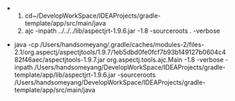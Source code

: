 
- 
   1. cd~/DevelopWorkSpace/IDEAProjects/gradle-template/app/src/main/java
   2. ajc -inpath ../../../lib/aspectjrt-1.9.6.jar -1.8 -sourceroots .  -verbose


- java -cp /Users/handsomeyang/.gradle/caches/modules-2/files-2.1/org.aspectj/aspectjtools/1.9.7/1eb5dbd0fe0fcf7b93b149127b0604c482f46aec/aspectjtools-1.9.7.jar org.aspectj.tools.ajc.Main -1.8 -verbose -inpath /Users/handsomeyang/DevelopWorkSpace/IDEAProjects/gradle-template/app/lib/aspectjrt-1.9.6.jar -sourceroots /Users/handsomeyang/DevelopWorkSpace/IDEAProjects/gradle-template/app/src/main/java



